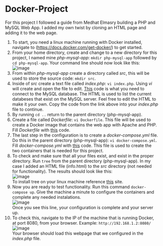 # Docker-Project
For this project I followed a guide from Medhat Elmasry building a PHP and MySQL Web App. I added my own twist by cloning an HTML page and adding it to the web page.
1. To start, you need a linux machine running with Docker installed, navigate to (https://docs.docker.com/get-docker/) to get started.
2. From your home directory, create and change to a new directory for this project, I named mine _php-mysql-app_: ```mkdir php-mysql-app``` followed by ```cd php-mysql-app```. Your command line should now look like this:<br/>![image](https://user-images.githubusercontent.com/71033480/155025361-f91cb2a8-f1c6-4fd1-85ae-26094774ef1e.png)
3. From within _php-mysql-app_ create a directory called _src_, this will be used to store the source code: ```mkdir src```.
4. Inside of _src_ create a text file called _index.php_: ```vi index.php```. Using _vi_ will create and open the file to edit. [This](https://github.com/coledavisbrand/Docker-Project/blob/main/src/index.php) code is what you need to connect to the MySQL database. The HTML is used to list the current databeses that exist on the MySQL server. Feel free to edit the HTML to make it your own. Copy the code from the link above into your _index.php_ file to continue.
5. By running ```cd ..``` return to the parent directory (php-mysql-app).
6. Create a file called _Dockerfile_: ```vi Dockerfile```. This file will be used to create a Docker image that contains the web app with Apache and PHP. Fill _Dockerfile_ with [this](https://github.com/coledavisbrand/Docker-Project/blob/main/Dockerfile) code.
7. The last step in the configuration is to create a _docker-compose.yml_ file. Do this in the parent directory (php-mysql-app): ```vi docker-compose.yml```. Fill _docker-compose.yml_ with [this](https://github.com/coledavisbrand/Docker-Project/blob/main/docker-compose.yml) code. This file is used to create the two containers that is needed for this project.
8. To check and make sure that all your files exist, and exist in the proper directory. Run ```tree``` from the parent directory (php-mysql-app). In my case I added an HTML file (info.html) to the _src_ directory (not needed for functionality). The results should look like this:<br/>![image](https://user-images.githubusercontent.com/71033480/155027957-ef8ed0af-dfd4-4766-93fc-186ee7b7e5a6.png)<br/>To install tree on your linux machine reference [this](https://www.javatpoint.com/linux-tree-command) site.
9. Now you are ready to test functionality. Run this command ```docker-compose up```. Give the machine a minute to configure the containers and complete any needed instalations.<br/>![image](https://user-images.githubusercontent.com/71033480/155028767-73120a6e-5dc6-45a9-b8df-d0e8fcf7bac4.png)<br/>Once you see this line, your configuration is complete and your server up.
10. To check this, navigate to the IP of the machine that is running Docker, at port 8080, from your browser. Example: ```http://192.168.1.2:8080/```<br/>![image](https://user-images.githubusercontent.com/71033480/155029123-35055827-94ae-42db-b5bb-0c88974617a1.png)<br/>Your browser should load this webpage that we configured in the _index.php_ file.
